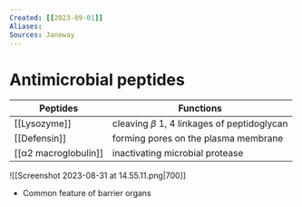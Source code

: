 ```yaml
---
Created: [[2023-09-01]]
Aliases: 
Sources: Janeway
---
```

# Antimicrobial peptides

| Peptides                 | Functions                                       |
| ------------------------ | ----------------------------------------------- |
| [[Lysozyme]]             | cleaving $\beta$ 1, 4 linkages of peptidoglycan |
| [[Defensin]]             | forming pores on the plasma membrane            |
| [[α2 macroglobulin]] | inactivating microbial protease                 |

![[Screenshot 2023-08-31 at 14.55.11.png|700]]
- Common feature of barrier organs
